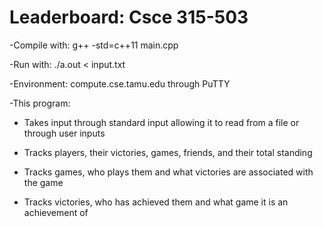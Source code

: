 # Leaderboard: Csce 315-503

-Compile with: g++ -std=c++11 main.cpp

-Run with: ./a.out < input.txt

-Environment: compute.cse.tamu.edu through PuTTY

-This program:

  * Takes input through standard input allowing it to read from a file or through user inputs
  
  * Tracks players, their victories, games, friends, and their total standing
  
  * Tracks games, who plays them and what victories are associated with the game
  
  * Tracks victories, who has achieved them and what game it is an achievement of
  
